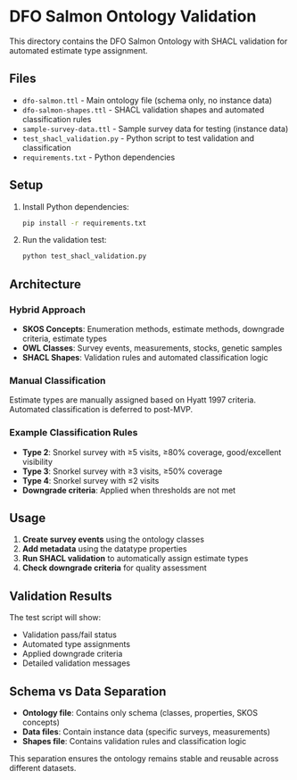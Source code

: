 # DFO Salmon Ontology Validation

This directory contains the DFO Salmon Ontology with SHACL validation for automated estimate type assignment.

## Files

- `dfo-salmon.ttl` - Main ontology file (schema only, no instance data)
- `dfo-salmon-shapes.ttl` - SHACL validation shapes and automated classification rules
- `sample-survey-data.ttl` - Sample survey data for testing (instance data)
- `test_shacl_validation.py` - Python script to test validation and classification
- `requirements.txt` - Python dependencies

## Setup

1. Install Python dependencies:
   ```bash
   pip install -r requirements.txt
   ```

2. Run the validation test:
   ```bash
   python test_shacl_validation.py
   ```

## Architecture

### Hybrid Approach
- **SKOS Concepts**: Enumeration methods, estimate methods, downgrade criteria, estimate types
- **OWL Classes**: Survey events, measurements, stocks, genetic samples
- **SHACL Shapes**: Validation rules and automated classification logic

### Manual Classification
Estimate types are manually assigned based on Hyatt 1997 criteria. Automated classification is deferred to post-MVP.

### Example Classification Rules
- **Type 2**: Snorkel survey with ≥5 visits, ≥80% coverage, good/excellent visibility
- **Type 3**: Snorkel survey with ≥3 visits, ≥50% coverage
- **Type 4**: Snorkel survey with ≤2 visits
- **Downgrade criteria**: Applied when thresholds are not met

## Usage

1. **Create survey events** using the ontology classes
2. **Add metadata** using the datatype properties
3. **Run SHACL validation** to automatically assign estimate types
4. **Check downgrade criteria** for quality assessment

## Validation Results

The test script will show:
- Validation pass/fail status
- Automated type assignments
- Applied downgrade criteria
- Detailed validation messages

## Schema vs Data Separation

- **Ontology file**: Contains only schema (classes, properties, SKOS concepts)
- **Data files**: Contain instance data (specific surveys, measurements)
- **Shapes file**: Contains validation rules and classification logic

This separation ensures the ontology remains stable and reusable across different datasets.
